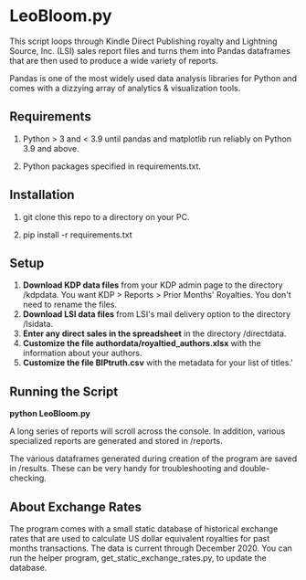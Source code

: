 # LeoBloom.py

This script loops through Kindle Direct Publishing royalty and Lightning Source, Inc. (LSI) sales report files and turns them into Pandas dataframes that are then used to produce a wide variety of reports.

Pandas is one of the most widely used data analysis libraries for Python and comes with a dizzying array of analytics & visualization tools.

## Requirements

1. Python > 3 and < 3.9 until pandas and matplotlib run reliably on Python 3.9 and above.

2. Python packages specified in requirements.txt.

## Installation

1.  git clone this repo to a directory on your PC. 

2.  pip install -r requirements.txt

## Setup

1.  **Download KDP data files** from your KDP admin page to the directory /kdpdata.  You want KDP > Reports > Prior Months' Royalties.  You don't need to rename the files.
2.  **Download LSI data files** from LSI's mail delivery option to the directory /lsidata.
3.  **Enter any direct sales in the spreadsheet** in the directory /directdata.
4.  **Customize the file authordata/royaltied_authors.xlsx** with the information about your authors.
5.  **Customize the file BIPtruth.csv** with the metadata for your list of titles.'

## Running the Script

**python LeoBloom.py**

A long series of reports will scroll across the console. In addition, various specialized reports are generated and stored in /reports.

The various dataframes generated during creation of the program are saved in /results.  These can be very handy for troubleshooting and double-checking.

## About Exchange Rates

The program comes with a small static database of historical exchange rates that are used to calculate US dollar equivalent royalties for past months transactions.  The data is current through December 2020.  You can run the helper program, get_static_exchange_rates.py, to update the database.



